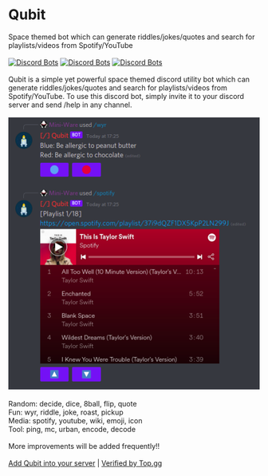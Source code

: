 # Qubit
Space themed bot which can generate riddles/jokes/quotes and search for playlists/videos from Spotify/YouTube</br></br>
[![Discord Bots](https://top.gg/api/widget/status/826031374766440459.svg)](https://top.gg/bot/826031374766440459)
[![Discord Bots](https://top.gg/api/widget/servers/826031374766440459.svg)](https://top.gg/bot/826031374766440459)
[![Discord Bots](https://top.gg/api/widget/owner/826031374766440459.svg)](https://top.gg/bot/826031374766440459)</br></br>
Qubit is a simple yet powerful space themed discord utility bot which can generate riddles/jokes/quotes and search for playlists/videos from Spotify/YouTube. To use this discord bot, simply invite it to your discord server and send /help in any channel.</br></br>
![](https://github.com/Mini-Ware/Qubit/blob/main/working.png)</br></br>
Random: decide, dice, 8ball, flip, quote</br>
Fun: wyr, riddle, joke, roast, pickup</br>
Media: spotify, youtube, wiki, emoji, icon</br>
Tool: ping, mc, urban, encode, decode</br></br>
More improvements will be added frequently!!</br></br>
 [Add Qubit into your server](https://dsc.gg/qubit) | [Verified by Top.gg](https://top.gg/bot/826031374766440459)
